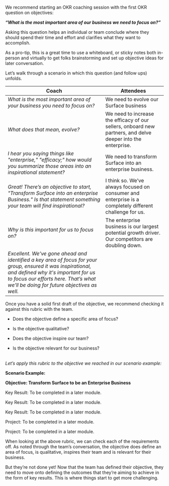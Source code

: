 We recommend starting an OKR coaching session with the first OKR question on objectives:   

***“What is the most important area of our business we need to focus on?”***

Asking this question helps an individual or team conclude where they should spend their time and effort and clarifies what they want to accomplish.   

As a pro-tip, this is a great time to use a whiteboard, or sticky notes both in-person and virtually to get folks brainstorming and set up objective ideas for later conversation.   

Let’s walk through a scenario in which this question (and follow ups) unfolds. 


|Coach| Attendees    |
|---------|---------|
| *What is the most important area of your business you need to focus on?* |We need to evolve our Surface business|
|  *What does that mean, evolve?* |We need to increase the efficacy of our sellers, onboard new partners, and delve deeper into the enterprise.     |
|  *I hear you saying things like "enterprise," "efficacy;" how would you summarize those areas into an inspirational statement?*   |We need to transform Surface into an enterprise business.      |
|  *Great!  There’s an objective to start, "Transform Surface into an enterprise Business." Is that statement something your team will find inspirational?*        |I think so. We’ve always focused on consumer and enterprise is a completely different challenge for us.      |
|    *Why is this important for us to focus on?*      |The enterprise business is our largest potential growth driver.  Our competitors are doubling down.    |  
|*Excellent. We’ve gone ahead and identified a key area of focus for your group, ensured it was inspirational, and defined why it's important for us to focus our efforts here.  That’s what we’ll be doing for future objectives as well.*        | |

Once you have a solid first draft of the objective, we recommend checking it against this rubric with the team.  

- Does the objective define a specific area of focus?

- Is the objective qualitative?

- Does the objective inspire our team?

- Is the objective relevant for our business?

<br> *Let’s apply this rubric to the objective we reached in our scenario example:*

**Scenario Example:**

**Objective: Transform Surface to be an Enterprise Business**

Key Result: To be completed in a later module.

Key Result: To be completed in a later module.

Key Result: To be completed in a later module.

Project: To be completed in a later module.

Project: To be completed in a later module.

 When looking at the above rubric, we can check each of the requirements off.  As noted through the team’s conversation, the objective does define an area of focus, is qualitative, inspires their team and is relevant for their business.   

But they’re not done yet!  Now that the team has defined their objective, they need to move onto defining the outcomes that they’re aiming to achieve in the form of key results.  This is where things start to get more challenging.
